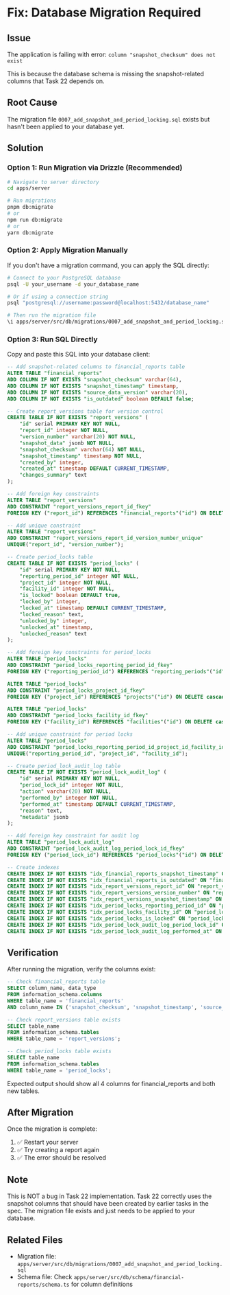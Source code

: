 # Fix: Database Migration Required

## Issue
The application is failing with error: `column "snapshot_checksum" does not exist`

This is because the database schema is missing the snapshot-related columns that Task 22 depends on.

## Root Cause
The migration file `0007_add_snapshot_and_period_locking.sql` exists but hasn't been applied to your database yet.

## Solution

### Option 1: Run Migration via Drizzle (Recommended)

```bash
# Navigate to server directory
cd apps/server

# Run migrations
pnpm db:migrate
# or
npm run db:migrate
# or
yarn db:migrate
```

### Option 2: Apply Migration Manually

If you don't have a migration command, you can apply the SQL directly:

```bash
# Connect to your PostgreSQL database
psql -U your_username -d your_database_name

# Or if using a connection string
psql "postgresql://username:password@localhost:5432/database_name"

# Then run the migration file
\i apps/server/src/db/migrations/0007_add_snapshot_and_period_locking.sql
```

### Option 3: Run SQL Directly

Copy and paste this SQL into your database client:

```sql
-- Add snapshot-related columns to financial_reports table
ALTER TABLE "financial_reports"
ADD COLUMN IF NOT EXISTS "snapshot_checksum" varchar(64),
ADD COLUMN IF NOT EXISTS "snapshot_timestamp" timestamp,
ADD COLUMN IF NOT EXISTS "source_data_version" varchar(20),
ADD COLUMN IF NOT EXISTS "is_outdated" boolean DEFAULT false;

-- Create report_versions table for version control
CREATE TABLE IF NOT EXISTS "report_versions" (
	"id" serial PRIMARY KEY NOT NULL,
	"report_id" integer NOT NULL,
	"version_number" varchar(20) NOT NULL,
	"snapshot_data" jsonb NOT NULL,
	"snapshot_checksum" varchar(64) NOT NULL,
	"snapshot_timestamp" timestamp NOT NULL,
	"created_by" integer,
	"created_at" timestamp DEFAULT CURRENT_TIMESTAMP,
	"changes_summary" text
);

-- Add foreign key constraints
ALTER TABLE "report_versions" 
ADD CONSTRAINT "report_versions_report_id_fkey" 
FOREIGN KEY ("report_id") REFERENCES "financial_reports"("id") ON DELETE cascade;

-- Add unique constraint
ALTER TABLE "report_versions" 
ADD CONSTRAINT "report_versions_report_id_version_number_unique" 
UNIQUE("report_id", "version_number");

-- Create period_locks table
CREATE TABLE IF NOT EXISTS "period_locks" (
	"id" serial PRIMARY KEY NOT NULL,
	"reporting_period_id" integer NOT NULL,
	"project_id" integer NOT NULL,
	"facility_id" integer NOT NULL,
	"is_locked" boolean DEFAULT true,
	"locked_by" integer,
	"locked_at" timestamp DEFAULT CURRENT_TIMESTAMP,
	"locked_reason" text,
	"unlocked_by" integer,
	"unlocked_at" timestamp,
	"unlocked_reason" text
);

-- Add foreign key constraints for period_locks
ALTER TABLE "period_locks" 
ADD CONSTRAINT "period_locks_reporting_period_id_fkey" 
FOREIGN KEY ("reporting_period_id") REFERENCES "reporting_periods"("id") ON DELETE cascade;

ALTER TABLE "period_locks" 
ADD CONSTRAINT "period_locks_project_id_fkey" 
FOREIGN KEY ("project_id") REFERENCES "projects"("id") ON DELETE cascade;

ALTER TABLE "period_locks" 
ADD CONSTRAINT "period_locks_facility_id_fkey" 
FOREIGN KEY ("facility_id") REFERENCES "facilities"("id") ON DELETE cascade;

-- Add unique constraint for period locks
ALTER TABLE "period_locks" 
ADD CONSTRAINT "period_locks_reporting_period_id_project_id_facility_id_unique" 
UNIQUE("reporting_period_id", "project_id", "facility_id");

-- Create period_lock_audit_log table
CREATE TABLE IF NOT EXISTS "period_lock_audit_log" (
	"id" serial PRIMARY KEY NOT NULL,
	"period_lock_id" integer NOT NULL,
	"action" varchar(20) NOT NULL,
	"performed_by" integer NOT NULL,
	"performed_at" timestamp DEFAULT CURRENT_TIMESTAMP,
	"reason" text,
	"metadata" jsonb
);

-- Add foreign key constraint for audit log
ALTER TABLE "period_lock_audit_log" 
ADD CONSTRAINT "period_lock_audit_log_period_lock_id_fkey" 
FOREIGN KEY ("period_lock_id") REFERENCES "period_locks"("id") ON DELETE cascade;

-- Create indexes
CREATE INDEX IF NOT EXISTS "idx_financial_reports_snapshot_timestamp" ON "financial_reports" ("snapshot_timestamp");
CREATE INDEX IF NOT EXISTS "idx_financial_reports_is_outdated" ON "financial_reports" ("is_outdated");
CREATE INDEX IF NOT EXISTS "idx_report_versions_report_id" ON "report_versions" ("report_id");
CREATE INDEX IF NOT EXISTS "idx_report_versions_version_number" ON "report_versions" ("version_number");
CREATE INDEX IF NOT EXISTS "idx_report_versions_snapshot_timestamp" ON "report_versions" ("snapshot_timestamp");
CREATE INDEX IF NOT EXISTS "idx_period_locks_reporting_period_id" ON "period_locks" ("reporting_period_id");
CREATE INDEX IF NOT EXISTS "idx_period_locks_facility_id" ON "period_locks" ("facility_id");
CREATE INDEX IF NOT EXISTS "idx_period_locks_is_locked" ON "period_locks" ("is_locked");
CREATE INDEX IF NOT EXISTS "idx_period_lock_audit_log_period_lock_id" ON "period_lock_audit_log" ("period_lock_id");
CREATE INDEX IF NOT EXISTS "idx_period_lock_audit_log_performed_at" ON "period_lock_audit_log" ("performed_at");
```

## Verification

After running the migration, verify the columns exist:

```sql
-- Check financial_reports table
SELECT column_name, data_type 
FROM information_schema.columns 
WHERE table_name = 'financial_reports' 
AND column_name IN ('snapshot_checksum', 'snapshot_timestamp', 'source_data_version', 'is_outdated');

-- Check report_versions table exists
SELECT table_name 
FROM information_schema.tables 
WHERE table_name = 'report_versions';

-- Check period_locks table exists
SELECT table_name 
FROM information_schema.tables 
WHERE table_name = 'period_locks';
```

Expected output should show all 4 columns for financial_reports and both new tables.

## After Migration

Once the migration is complete:

1. ✅ Restart your server
2. ✅ Try creating a report again
3. ✅ The error should be resolved

## Note

This is NOT a bug in Task 22 implementation. Task 22 correctly uses the snapshot columns that should have been created by earlier tasks in the spec. The migration file exists and just needs to be applied to your database.

## Related Files

- Migration file: `apps/server/src/db/migrations/0007_add_snapshot_and_period_locking.sql`
- Schema file: Check `apps/server/src/db/schema/financial-reports/schema.ts` for column definitions
